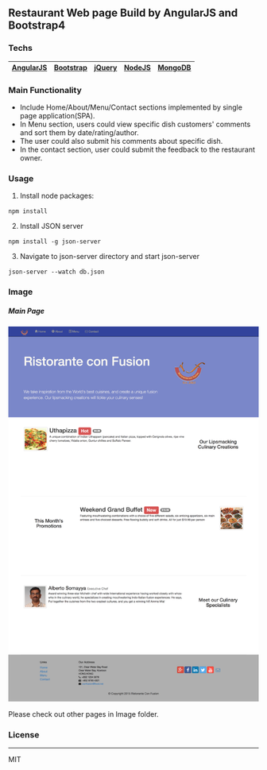 ## Restaurant Web page Build by AngularJS and Bootstrap4

### Techs
[AngularJS](https://angularjs.org/) | [Bootstrap](http://getbootstrap.com/) | [jQuery](https://jquery.com/) |[NodeJS](https://nodejs.org/en/) | [MongoDB](https://www.mongodb.com/)
---| --- | --- | --- | ---


### Main Functionality
* Include Home/About/Menu/Contact sections implemented by single page application(SPA).
* In Menu section, users could view specific dish customers' comments and sort them by date/rating/author.
* The user could also submit his comments about specific dish.
* In the contact section, user could submit the feedback to the restaurant owner. 

### Usage

1. Install node packages:
```
npm install
```
2. Install JSON server
```
npm install -g json-server
```
3. Navigate to json-server directory and start json-server
```
json-server --watch db.json
```

### Image
##### Main Page
![Main](./Image/Main.png)

Please check out other pages in Image folder.

### License
___
MIT


